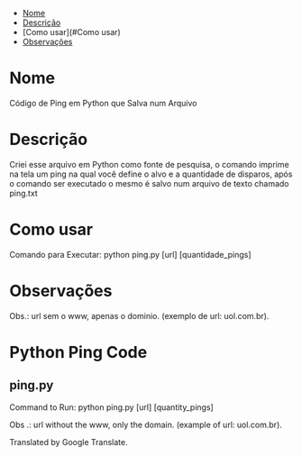 <!--ts-->
   * [Nome](#Nome)
   * [Descrição](#Descrição)
   * [Como usar](#Como usar)
   * [Observações](#Observações)
<!--te-->


# Nome
Código de Ping em Python que Salva num Arquivo

# Descrição
Criei esse arquivo em Python como fonte de pesquisa, o comando imprime na tela um ping na qual você define o alvo e a quantidade de disparos, após o comando ser executado o mesmo é salvo num arquivo de texto chamado ping.txt

# Como usar
Comando para Executar:
python ping.py [url] [quantidade_pings]

# Observações
Obs.: url sem o www, apenas o dominio. (exemplo de url: uol.com.br).




# Python Ping Code
## ping.py

Command to Run: python ping.py [url] [quantity_pings]

Obs .: url without the www, only the domain. (example of url: uol.com.br).

Translated by Google Translate.

